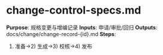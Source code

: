 # change-control-specs.md

**Purpose**: 规格变更与增编记录
**Inputs**: 申请/审批/回归
**Outputs**: docs/change/change-record-{id}.md
**Steps**:

1. 准备→2) 生成→3) 校核→4) 发布
